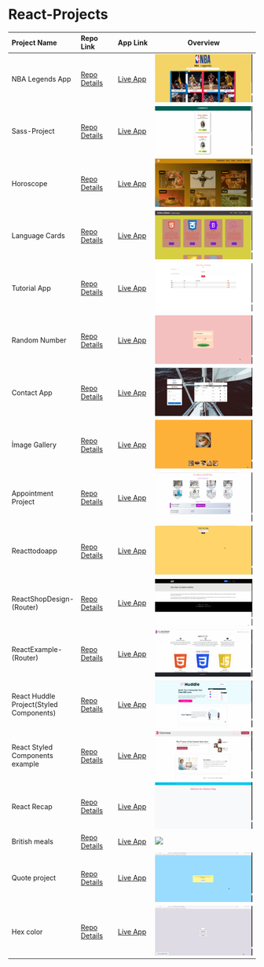 # React-Projects
<table class="table">
  <thead>
    <tr>
      <th align="left" width="15%">Project Name</th>
      <th align="left" width="15%">Repo Link</th>
      <th align="left" width="15%">App Link</th>
      <th align="center">Overview</th>
    </tr>
  </thead>
  <tbody>
     <tr>
      <td>NBA Legends App</td></td>
      <td><a href="https://github.com/achieve-software/r11nba" target="_blank">Repo Details</td>
      <td><a href="https://aesthetic-croquembouche-9e333e.netlify.app/" target="_blank">Live App</td>
      <td><img src="https://raw.githubusercontent.com/achieve-software/achieve-software/main/img/r11nba-min.gif" alt="NBA Legends App"></td>
    </tr>
     <tr>
      <td>Sass-Project</td></td>
      <td><a href="https://github.com/achieve-software/r5-sass" target="_blank">Repo Details</td>
      <td><a href="https://jolly-rugelach-187d52.netlify.app/" target="_blank">Live App</td>
      <td><img src="https://raw.githubusercontent.com/achieve-software/achieve-software/main/img/r5sassgifl.gif" alt="Sass project"></td>
    </tr>
         <tr>
      <td>Horoscope</td></td>
      <td><a href="https://github.com/achieve-software/r6-horoscope" target="_blank">Repo Details</td>
      <td><a href="https://cerulean-rabanadas-5ac495.netlify.app/#tarot" target="_blank">Live App</td>
      <td><img src="https://raw.githubusercontent.com/achieve-software/achieve-software/main/img/r6horoscop-min.gif" alt="Horoscope"></td>
    </tr>
        <tr>
      <td>Language Cards</td></td>
      <td><a href="https://github.com/achieve-software/r8steveproject">Repo Details</td>
      <td><a href="https://spectacular-crepe-011d00.netlify.app/" target="_blank">Live App</td>
      <td><img src="https://raw.githubusercontent.com/achieve-software/achieve-software/main/img/r8steve.gif" alt="Steve"></td>
    </tr>
         <tr>
      <td>Tutorial App</td></td>
      <td><a href="https://github.com/achieve-software/r12-tutorial-app" target="_blank">Repo Details</td>
      <td><a href="https://unique-mooncake-15ad09.netlify.app/">Live App</td>
      <td><img src="https://raw.githubusercontent.com/achieve-software/achieve-software/main/img/r12tutorial.gif" alt="Tutorial App"></td>
    </tr>
           <tr>
      <td>Random Number</td></td>
      <td><a href="https://github.com/achieve-software/r13randomnum" target="_blank">Repo Details</td>
      <td><a href="https://cheerful-heliotrope-b7f03a.netlify.app/">Live App</td>
      <td><img src="https://raw.githubusercontent.com/achieve-software/achieve-software/main/img/r13randomnum.gif" alt="Random Number"></td>
    </tr>
             <tr>
      <td>Contact App</td></td>
      <td><a href="https://github.com/achieve-software/r14contactapp">Repo Details</td>
      <td><a href="https://rainbow-praline-a0873b.netlify.app/" target="_blank">Live App</td>
      <td><img src="https://raw.githubusercontent.com/achieve-software/achieve-software/main/img/r14contactapp.gif" alt="Contact App"></td>
    </tr>
            <tr>
      <td>İmage Gallery</td></td>
      <td><a href="https://github.com/achieve-software/r15imagegallery">Repo Details</td>
      <td><a href="https://illustrious-parfait-811af3.netlify.app/">Live App</td>
      <td><img src="https://raw.githubusercontent.com/achieve-software/achieve-software/main/img/r15imagegallery.gif" alt="İmage Gallery"></td>
    </tr>
             <tr>
      <td>Appointment Project</td></td>
      <td><a href="https://github.com/achieve-software/r16appoinment-project" target="_blank">Repo Details</td>
      <td><a href="https://courageous-puppy-d0bcc3.netlify.app/">Live App</td>
      <td><img src="https://raw.githubusercontent.com/achieve-software/achieve-software/main/img/r16appointmentproject.gif" alt="Appointment Project"></td>
    </tr>
            <tr>
      <td>Reacttodoapp</td></td>
      <td><a href="https://github.com/achieve-software/r17reacttodoapp">Repo Details</td>
      <td><a href="https://voluble-semifreddo-38e869.netlify.app/">Live App</td>
      <td><img src="https://github.com/achieve-software/achieve-software/blob/main/img/r17reacttodo.gif?raw=true" alt="react todo app"></td>
    </tr>
        <tr>
      <td>ReactShopDesign-(Router)</td></td>
      <td><a href="https://github.com/achieve-software/r20shopdesign">Repo Details</td>
      <td><a href="https://sage-bavarois-488d49.netlify.app/">Live App</td>
      <td><img src="https://raw.githubusercontent.com/achieve-software/achieve-software/main/img/shopdesign-min.gif" alt="react todo app"></td>
    </tr>
           <tr>
      <td>ReactExample-(Router)</td></td>
      <td><a href="https://github.com/achieve-software/r19router-example">Repo Details</td>
      <td><a href="https://willowy-fox-60c023.netlify.app/">Live App</td>
      <td><img src="https://github.com/achieve-software/achieve-software/blob/main/img/rooterex.gif?raw=true" alt="react todo app"></td>
    </tr>
      <tr>
      <td>React Huddle Project(Styled Components)</td></td>
      <td><a href="https://github.com/achieve-software/r24huddleprojct">Repo Details</td>
      <td><a href="https://fanciful-medovik-bc2037.netlify.app/">Live App</td>
      <td><img src="https://github.com/achieve-software/achieve-software/blob/main/img/huddle.gif?raw=true"></td>
      </tr>
          <tr>
      <td>React Styled Components example</td></td>
      <td><a href="https://github.com/achieve-software/r23styled-example">Repo Details</td>
      <td><a href="https://frabjous-rugelach-395e8e.netlify.app/">Live App</td>
      <td><img src="https://github.com/achieve-software/achieve-software/blob/main/img/styledex-react.gif?raw=true"></td>
      </tr>
           <tr>
      <td>React Recap</td></td>
      <td><a href="https://github.com/achieve-software/r25recapreact">Repo Details</td>
      <td><a href="https://playful-madeleine-7eb45d.netlify.app/">Live App</td>
      <td><img src="https://github.com/achieve-software/achieve-software/blob/main/img/recap-react.gif?raw=true"></td>
      </tr>
            <tr>
      <td>British meals</td></td>
      <td><a href="https://github.com/achieve-software/r21britshmeals">Repo Details</td>
      <td><a href="https://venerable-platypus-0a7fb3.netlify.app/">Live App</td>
      <td><img src="https://github.com/achieve-software/achieve-software/blob/main/img/british.gif?raw=true"></td>
      </tr>
            <tr>
      <td>Quote project</td></td>
      <td><a href="https://github.com/achieve-software/r26quoteproject">Repo Details</td>
      <td><a href="https://resplendent-maamoul-07ef08.netlify.app/">Live App</td>
      <td><img src="https://github.com/achieve-software/achieve-software/blob/main/img/quote.gif?raw=true"></td>
      </tr>
            <tr>
      <td>Hex color</td></td>
      <td><a href="https://github.com/achieve-software/r27hexcolor">Repo Details</td>
      <td><a href="https://frolicking-syrniki-97eade.netlify.app/">Live App</td>
      <td><img src="https://github.com/achieve-software/achieve-software/blob/main/img/hex%20color.gif?raw=true"></td>
      </tr>
  </tbody>
</table>
